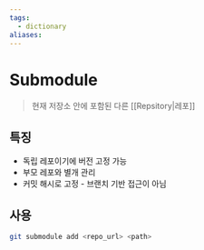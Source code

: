 ```yaml
---
tags:
  - dictionary
aliases:
---
```

# Submodule
> 현재 저장소 안에 포함된 다른 [[Repsitory|레포]]
## 특징
- 독립 레포이기에 버전 고정 가능
- 부모 레포와 별개 관리
- 커밋 해시로 고정 - 브랜치 기반 접근이 아님
## 사용
```bash
git submodule add <repo_url> <path>
```
